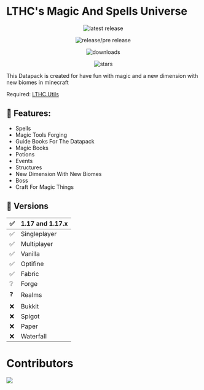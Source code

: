 # LTHC's Magic And Spells Universe

<div align="center">

![latest release](https://img.shields.io/github/v/release/LTHC-s-Datapack/LTHC-s-Magic-And-Spells-Universe?color=green) 

![release/pre release](https://img.shields.io/github/v/release/LTHC-s-Datapack/LTHC-s-Magic-And-Spells-Universe?include_prereleases&color=darkred) 

![downloads](https://img.shields.io/github/downloads/LTHC-s-Datapack/LTHC-s-Magic-And-Spells-Universe/total?color=cyan) 

![stars](https://img.shields.io/github/stars/LTHC-s-Datapack/LTHC-s-Magic-And-Spells-Universe?color=gold)

</div>
<div align="left">
</div>
  
This Datapack is created for have fun with magic and a new dimension with new biomes in minecraft

Required: <a href="https://github.com/LTHC-s-Datapack/LTHC.Utils/releases/tag/1.4">LTHC.Utils<a/>

## 📜 Features:
- Spells
- Magic Tools Forging
- Guide Books For The Datapack
- Magic Books
- Potions
- Events
- Structures
- New Dimension With New Biomes
- Boss
- Craft For Magic Things

## 💽 Versions
| ✅   | 1.17 and 1.17.x |
| --- | --------------- |
| ✅   | Singleplayer    |
| ✅   | Multiplayer     |
| ✅   | Vanilla         |
| ✅   | Optifine        |
| ✅   | Fabric          |
| ❔   | Forge           |
| ❓   | Realms          |
| ❌   | Bukkit          |
| ❌   | Spigot          |
| ❌   | Paper           |
| ❌   | Waterfall       |

# Contributors
<a href="https://github.com/LTHC-s-Datapack/LTHC-s-Magic-And-Spells-Universe/graphs/contributors">
  <img src="https://contrib.rocks/image?repo=LTHC-s-Datapack/LTHC-s-Magic-And-Spells-Universe" />
</a>
  
